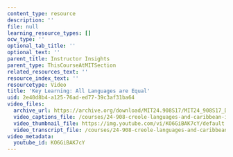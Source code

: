 ```yaml
---
content_type: resource
description: ''
file: null
learning_resource_types: []
ocw_type: ''
optional_tab_title: ''
optional_text: ''
parent_title: Instructor Insights
parent_type: ThisCourseAtMITSection
related_resources_text: ''
resource_index_text: ''
resourcetype: Video
title: 'Key Learning: All Languages are Equal'
uid: 2e40d8b4-a125-76ad-ed77-39c3af31ba64
video_files:
  archive_url: https://archive.org/download/MIT24.908S17/MIT24_908S17_Dalila_Stanfield_Part_1_300k.mp4
  video_captions_file: /courses/24-908-creole-languages-and-caribbean-identities-spring-2017/279e8b4521de5498b6ec7ca6e0065887_KO6GiBAK7cY.vtt
  video_thumbnail_file: https://img.youtube.com/vi/KO6GiBAK7cY/default.jpg
  video_transcript_file: /courses/24-908-creole-languages-and-caribbean-identities-spring-2017/03e7a7e2c2fc8a3cfa847d05b8b995d7_KO6GiBAK7cY.pdf
video_metadata:
  youtube_id: KO6GiBAK7cY
---
```

